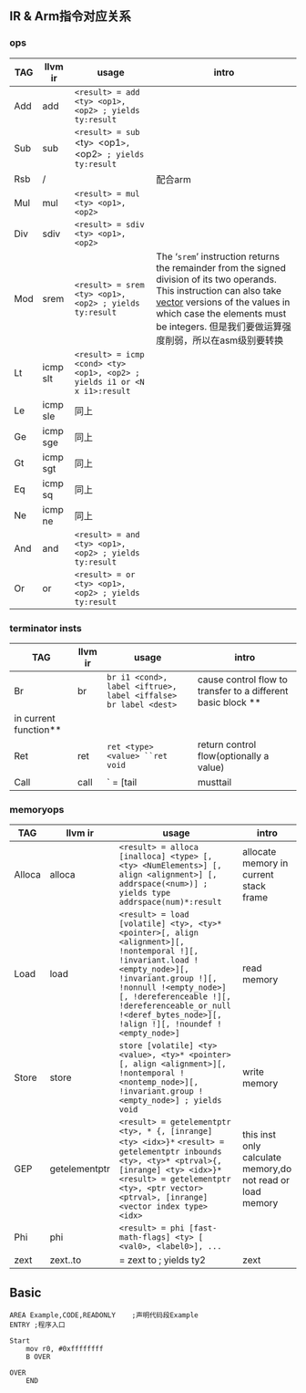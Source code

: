 ## IR & Arm指令对应关系

### ops

| TAG  | llvm ir  | usage                                                        | intro                                                        |
| ---- | -------- | ------------------------------------------------------------ | ------------------------------------------------------------ |
| Add  | add      | `<result> = add <ty> <op1>, <op2> ; yields ty:result`        |                                                              |
| Sub  | sub      | `<result> = sub `<ty`> `<op1`>, `<op2`> ; yields ty:result`  |                                                              |
| Rsb  | /        |                                                              | 配合arm                                                      |
| Mul  | mul      | `<result> = mul <ty> <op1>, <op2>`                           |                                                              |
| Div  | sdiv     | `<result> = sdiv <ty> <op1>, <op2>`                          |                                                              |
| Mod  | srem     | `<result> = srem <ty> <op1>, <op2> ; yields ty:result`       | The ‘`srem`’ instruction returns the remainder from the signed division of its two operands. This instruction can also take [vector](https://llvm.org/docs/LangRef.html#t-vector) versions of the values in which case the elements must be integers. 但是我们要做运算强度削弱，所以在asm级别要转换 |
| Lt   | icmp slt | `<result> = icmp <cond> <ty> <op1>, <op2> ; yields i1 or <N x i1>:result` |                                                              |
| Le   | icmp sle | 同上                                                         |                                                              |
| Ge   | icmp sge | 同上                                                         |                                                              |
| Gt   | icmp sgt | 同上                                                         |                                                              |
| Eq   | icmp sq  | 同上                                                         |                                                              |
| Ne   | icmp ne  | 同上                                                         |                                                              |
| And  | and      | `<result> = and <ty> <op1>, <op2> ; yields ty:result`        |                                                              |
| Or   | or       | `<result> = or <ty> <op1>, <op2> ; yields ty:result`         |                                                              |

### terminator insts

| TAG                   | llvm ir | usage                                                        | intro                                                        |
| --------------------- | ------- | ------------------------------------------------------------ | ------------------------------------------------------------ |
| Br                    | br      | `br i1 <cond>, label <iftrue>, label <iffalse>` `br label <dest>` | cause control flow to transfer to a different basic block ** |
| in current function** |         |                                                              |                                                              |
| Ret                   | ret     | `ret <type> <value> ``ret void`                              | return control flow(optionally a value)                      |
| Call                  | call    | ` = [tail                                                    | musttail                                                     |

### memoryops

| TAG    | llvm ir       | usage                                                        | intro                                                      |
| ------ | ------------- | ------------------------------------------------------------ | ---------------------------------------------------------- |
| Alloca | alloca        | `<result> = alloca [inalloca] <type> [, <ty> <NumElements>] [, align <alignment>] [, addrspace(<num>)] ; yields type addrspace(num)*:result` | allocate memory in current stack frame                     |
| Load   | load          | `<result> = load [volatile] <ty>, <ty>* <pointer>[, align <alignment>][, !nontemporal !][, !invariant.load !<empty_node>][, !invariant.group !][, !nonnull !<empty_node>][, !dereferenceable !][, !dereferenceable_or_null !<deref_bytes_node>][, !align !][, !noundef !<empty_node>]` | read memory                                                |
| Store  | store         | `store [volatile] <ty> <value>, <ty>* <pointer>[, align <alignment>][, !nontemporal !<nontemp_node>][, !invariant.group !<empty_node>] ; yields void` | write memory                                               |
| GEP    | getelementptr | `<result> = getelementptr <ty>, * {, [inrange] <ty> <idx>}*` `<result> = getelementptr inbounds <ty>, <ty>* <ptrval>{, [inrange] <ty> <idx>}*` `<result> = getelementptr <ty>, <ptr vector> <ptrval>, [inrange] <vector index type> <idx>` | this inst only calculate memory,do not read or load memory |
| Phi    | phi           | `<result> = phi [fast-math-flags] <ty> [ <val0>, <label0>], ...` |                                                            |
| zext   | zext..to      | = zext to ; yields ty2                                       | zext                                                       |









## Basic

```assembly
AREA Example,CODE,READONLY    ;声明代码段Example
ENTRY ;程序入口

Start
	mov r0, #0xffffffff
	B OVER

OVER
	END
```

